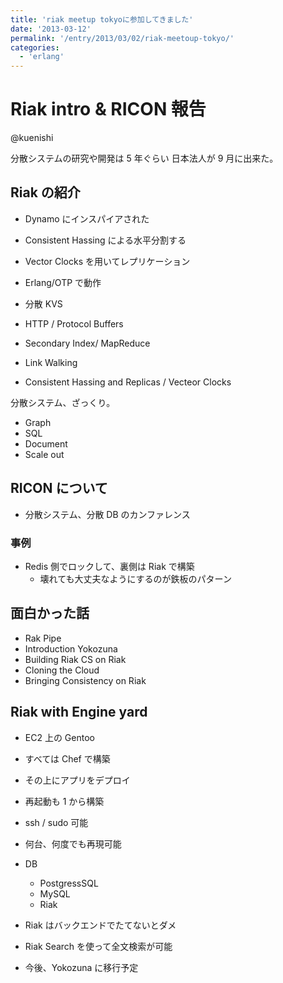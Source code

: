 ```yaml
---
title: 'riak meetup tokyoに参加してきました'
date: '2013-03-12'
permalink: '/entry/2013/03/02/riak-meetoup-tokyo/'
categories:
  - 'erlang'
---
```


# Riak intro & RICON 報告

@kuenishi

分散システムの研究や開発は 5 年ぐらい 日本法人が 9 月に出来た。

## Riak の紹介

- Dynamo にインスパイアされた
- Consistent Hassing による水平分割する
- Vector Clocks を用いてレプリケーション
- Erlang/OTP で動作
- 分散 KVS

- HTTP / Protocol Buffers
- Secondary Index/ MapReduce
- Link Walking
- Consistent Hassing and Replicas / Vecteor Clocks

分散システム、ざっくり。

- Graph
- SQL
- Document
- Scale out

## RICON について

- 分散システム、分散 DB のカンファレンス

### 事例

- Redis 側でロックして、裏側は Riak で構築
  - 壊れても大丈夫なようにするのが鉄板のパターン

## 面白かった話

- Rak Pipe
- Introduction Yokozuna
- Building Riak CS on Riak
- Cloning the Cloud
- Bringing Consistency on Riak

## Riak with Engine yard

- EC2 上の Gentoo
- すべては Chef で構築
- その上にアプリをデプロイ
- 再起動も 1 から構築
- ssh / sudo 可能
- 何台、何度でも再現可能

- DB

  - PostgressSQL
  - MySQL
  - Riak

- Riak はバックエンドでたてないとダメ
- Riak Search を使って全文検索が可能
- 今後、Yokozuna に移行予定

